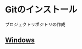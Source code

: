 # Gitのインストール

プロジェクトリポジトリの作成

## [Windows](https://github.com/ghsumiyasu/Git-GitHub/blob/main/README-Windows-Git-GitHub-jp.md)
